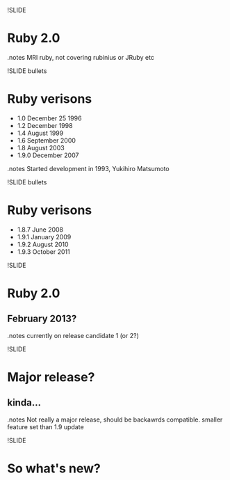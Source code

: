 !SLIDE
# Ruby 2.0

.notes MRI ruby, not covering rubinius or JRuby etc

!SLIDE bullets

# Ruby verisons

* 1.0 December 25 1996
* 1.2 December 1998
* 1.4 August 1999
* 1.6 September 2000
* 1.8 August 2003
* 1.9.0 December 2007

.notes Started development in 1993, Yukihiro Matsumoto

!SLIDE bullets

# Ruby verisons

* 1.8.7 June 2008
* 1.9.1 January 2009
* 1.9.2 August 2010
* 1.9.3 October 2011

!SLIDE

# Ruby 2.0
## February 2013?

.notes currently on release candidate 1 (or 2?)


!SLIDE
# Major release?
## kinda...
.notes Not really a major release, should be backawrds compatible. smaller feature set than 1.9 update

!SLIDE
# So what's new?
